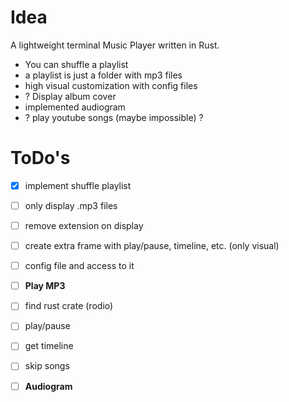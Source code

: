 # Idea
 A lightweight terminal Music Player written in Rust.

 - You can shuffle a playlist
 - a playlist is just a folder with mp3 files
 - high visual customization with config files
 - ? Display album cover
 - implemented audiogram
 - ? play youtube songs (maybe impossible) ?

# ToDo's
 - [x] implement shuffle playlist
 - [ ] only display .mp3 files
 - [ ] remove extension on display
 - [ ] create extra frame with play/pause, timeline, etc. (only visual)
 - [ ] config file and access to it

 - [ ] **Play MP3**
  - [ ] find rust crate (rodio)
  - [ ] play/pause
  - [ ] get timeline
  - [ ] skip songs
 
 - [ ] **Audiogram**
